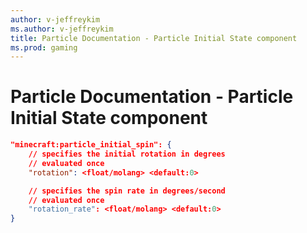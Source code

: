 ```yaml
---
author: v-jeffreykim
ms.author: v-jeffreykim
title: Particle Documentation - Particle Initial State component
ms.prod: gaming
---
```


# Particle Documentation - Particle Initial State component

```json
"minecraft:particle_initial_spin": {
    // specifies the initial rotation in degrees
    // evaluated once
    "rotation": <float/molang> <default:0>

    // specifies the spin rate in degrees/second
    // evaluated once
    "rotation_rate": <float/molang> <default:0>
}
```
